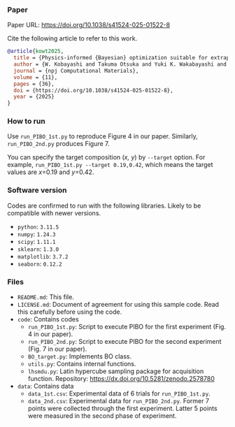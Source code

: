 
### Paper
Paper URL: https://doi.org/10.1038/s41524-025-01522-8

Cite the following article to refer to this work.
```BibTeX
@article{kowt2025,
  title = {Physics-informed {Bayesian} optimization suitable for extrapolation of materials growth},
  author = {W. Kobayashi and Takuma Otsuka and Yuki K. Wakabayashi and G. Tei},
  journal = {npj Computational Materials},
  volume = {11},
  pages = {36},
  doi = {https://doi.org/10.1038/s41524-025-01522-8},
  year = {2025}
}
```

### How to run
Use `run_PIBO_1st.py` to reproduce Figure 4 in our paper. 
Similarly, `run_PIBO_2nd.py` produces Figure 7.

You can specify the target composition (*x, y*) by `--target` option. 
For example, `run_PIBO_1st.py --target 0.19,0.42`, which means the target values are *x*=0.19 and *y*=0.42.


### Software version
Codes are confirmed to run with the following libraries. Likely to be compatible with newer versions. 

* `python`: `3.11.5`
* `numpy`: `1.24.3`
* `scipy`: `1.11.1`
* `sklearn`: `1.3.0`
* `matplotlib`: `3.7.2`
* `seaborn`: `0.12.2`

### Files
* `README.md`: This file. 
* `LICENSE.md`: Document of agreement for using this sample code. Read this carefully before using the code. 
* `code`: Contains codes
  * `run_PIBO_1st.py`: Script to execute PIBO for the first experiment (Fig. 4 in our paper). 
  * `run_PIBO_2nd.py`: Script to execute PIBO for the second experiment (Fig. 7 in our paper). 
  * `BO_target.py`: Implements BO class. 
  * `utils.py`: Contains internal functions. 
  * `lhsmdu.py`: Latin hypercube sampling package for acquisition function. Repository: https://dx.doi.org/10.5281/zenodo.2578780  
* `data`: Contains data
  * `data_1st.csv`: Experimental data of 6 trials for `run_PIBO_1st.py`.
  * `data_2nd.csv`: Experimental data for `run_PIBO_2nd.py`. Former 7 points were collected through the first experiment. Latter 5 points were measured in the second phase of experiment. 
